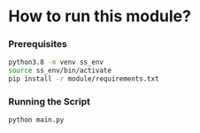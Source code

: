 # How to run this module?

### Prerequisites

```bash
python3.8 -m venv ss_env
source ss_env/bin/activate
pip install -r module/requirements.txt
```


### Running the Script

```bash
python main.py
```